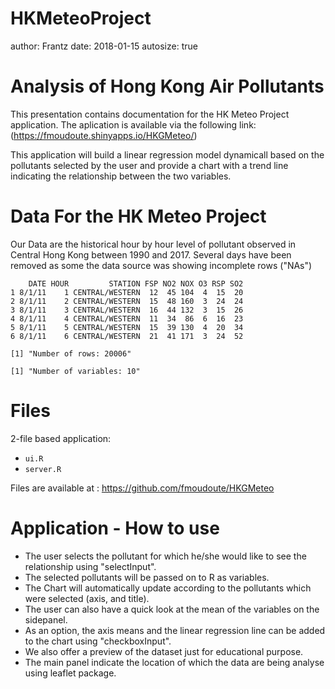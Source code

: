 HKMeteoProject
========================================================
author: Frantz
date: 2018-01-15
autosize: true

Analysis of Hong Kong Air Pollutants
========================================================

This presentation contains documentation for the HK Meteo Project application. The aplication is available via the following link:  (https://fmoudoute.shinyapps.io/HKGMeteo/)

This application will build a  linear regression model dynamicall based on the pollutants selected by the user and provide a chart with a trend line indicating the relationship between the two variables.


Data For the HK Meteo Project
========================================================

Our Data are the historical hour by hour level of pollutant observed in Central Hong Kong between 1990 and 2017.
Several days have been removed as some the data source was showing incomplete rows ("NAs")


```
    DATE HOUR         STATION FSP NO2 NOX O3 RSP SO2
1 8/1/11    1 CENTRAL/WESTERN  12  45 104  4  15  20
2 8/1/11    2 CENTRAL/WESTERN  15  48 160  3  24  24
3 8/1/11    3 CENTRAL/WESTERN  16  44 132  3  15  26
4 8/1/11    4 CENTRAL/WESTERN  11  34  86  6  16  23
5 8/1/11    5 CENTRAL/WESTERN  15  39 130  4  20  34
6 8/1/11    6 CENTRAL/WESTERN  21  41 171  3  24  52
```

```
[1] "Number of rows: 20006"
```

```
[1] "Number of variables: 10"
```


Files
========================================================

2-file based application:
- `ui.R`
- `server.R`

Files are available at : https://github.com/fmoudoute/HKGMeteo


Application - How to use
========================================================
- The user selects the pollutant for which he/she would like to see the relationship using "selectInput".
- The selected pollutants will be passed on to R as variables.
- The Chart will automatically update according to the pollutants which were selected (axis, and title).
- The user can also have a quick look at the mean of the variables on the sidepanel.
- As an option, the axis means and the linear regression line can be added to the chart using "checkboxInput".
- We also offer a preview of the dataset just for educational purpose. 
- The main panel indicate the location of which the data are being analyse using leaflet package.
